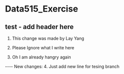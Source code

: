 # Data515_Exercise

## test - add header here


1. This change was made by Lay Yang

2. Please Ignore what I write here

3. Oh I am already hangry again 


---- New changes:
4. Just add new line for tesing branch

